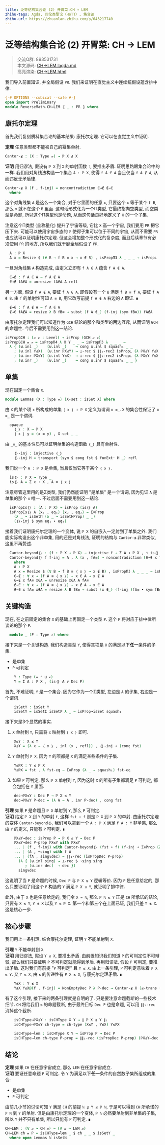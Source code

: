 ```yaml
---
title: 泛等结构集合论 (2) 开胃菜:CH → LEM
zhihu-tags: Agda, 同伦类型论（HoTT）, 集合论
zhihu-url: https://zhuanlan.zhihu.com/p/643217740
---
```


# 泛等结构集合论 (2) 开胃菜: CH → LEM

> 交流Q群: 893531731  
> 本文源码: [CH→LEM.lagda.md](https://github.com/choukh/USST/blob/main/src/ReverseMath/CH→LEM.lagda.md)  
> 高亮渲染: [CH→LEM.html](https://choukh.github.io/USST/ReverseMath.CH→LEM.html)  

我们导入前置知识, 并全局假设 `PR`. 我们来证明在直觉主义中连续统假设蕴含排中律.

```agda
{-# OPTIONS --cubical --safe #-}
open import Preliminary
module ReverseMath.CH→LEM ⦃ _ : PR ⦄ where
```

## 康托尔定理

首先我们复刻质料集合论的基本结果: 康托尔定理. 它可以在直觉主义中证明.

**定理** 任意类型都不能被自己的幂集单射.

```agda
Cantor-≴ : (X : Type 𝓊) → ℙ X ≴ X
```

**证明** 用归谬法, 假设有 `ℙ X` 到 `X` 的单射函数 `f`, 要推出矛盾. 证明思路跟集合论中的一样. 我们用对角线法构造一个集合 `A : ℙ X`, 使得 `f A ∈ A` 当且仅当 `f A ∉ A`, 从而违反无矛盾律.

```agda
Cantor-≴ X (f , f-inj) = noncontradiction ∈→∉ ∉→∈
  where
```

这个对角线集 `A` 是这么一个集合, 对于它里面的任意 `x`, 只要这个 `x` 等于某个 `f B`, 那么 `x` 就不在这个 `B` 里面. 这句话形式化为一个Π类型, 它最终指向空类型, 而空类型是命题, 所以这个Π类型也是命题, 从而这句话良好地定义了 `X` 的一个子集.

注意这个Π类型 (全称量化) 提升了宇宙等级, 它比 `X` 高一个宇宙, 我们要用 `PR` 把它压下来. 可能可以使用宇宙多态的 `ℙ` 使得子集可以位于不同的宇宙, 从而不需要 `PR` 也应该可以证明康托尔定理. 但这会增加整个形式化的复杂度, 而且后续章节有必须使用 `PR` 的地方, 所以我们就干脆全局假设了 `PR`.

```agda
  A : ℙ X
  A x = Resize $ (∀ B → f B ≡ x → x ∉ B) , isPropΠ3 λ _ _ _ → isProp⊥
```

一旦对角线集 `A` 构造完成, 由定义立即有 `f A ∈ A` 蕴含 `f A ∉ A`.

```agda
  ∈→∉ : f A ∈ A → f A ∉ A
  ∈→∉ fA∈A = unresize fA∈A A refl
```

另一方面, 假设 `f A ∉ A`, 要证 `f A ∈ A`. 即假设有一个 `B` 满足 `f B ≡ f A`, 要证 `f A ∉ B`. 由 `f` 的单射性可知 `A ≡ B`, 用它改写前提 `f A ∉ A` 右边的 `A` 即证. ∎

```agda
  ∉→∈ : f A ∉ A → f A ∈ A
  ∉→∈ fA∉A = resize λ B fB≡ → subst (f A ∉_) (f-inj (sym fB≡)) fA∉A
```

由康托尔定理我们可以知道作为 `GCH` 结论的那个和类型的两边互斥, 从而证明 `GCH` 的命题性. 今后不需要用到这一结论.

```agda
isPropGCH : (𝓊 𝓋 : Level) → isProp (GCH 𝓊 𝓋)
isPropGCH 𝓊 𝓋 = isPropΠ4 λ X Y _ _ → isPropΠ3 λ _ _ _ →
  λ { (⊎.inl _)    (⊎.inl _)    → cong ⊎.inl $ squash₁ _ _
    ; (⊎.inl Y≲X)  (⊎.inr ℙX≲Y) → ⊥-rec $ ∥∥₁-rec2 isProp⊥ (λ ℙX≲Y Y≲X → Cantor-≴ _ $ ≲-trans Y≲X ℙX≲Y) Y≲X ℙX≲Y
    ; (⊎.inr ℙX≲Y) (⊎.inl Y≲X)  → ⊥-rec $ ∥∥₁-rec2 isProp⊥ (λ ℙX≲Y Y≲X → Cantor-≴ _ $ ≲-trans Y≲X ℙX≲Y) Y≲X ℙX≲Y
    ; (⊎.inr _)    (⊎.inr _)    → cong ⊎.inr $ squash₁ _ _ }
```

## 单集

现在固定一个集合 `X`.

```agda
module Lemmas (X : Type 𝓊) (X-set : isSet X) where
```

由 `X` 的某个项 `x` 所构成的单集 `｛ x ｝ : ℙ X` 定义为谓词 `x ≡_`. `X` 的集合性保证了 `x ≡_` 是一个谓词.

```agda
  opaque
    ｛_｝ : X → ℙ X
    ｛ x ｝ y = (x ≡ y) , X-set _ _
```

由 `_≡_` 的基本性质可以证明单集的构造函数 `｛_｝` 具有单射性.

```agda
    ｛｝-inj : injective ｛_｝
    ｛｝-inj H = transport (sym $ cong fst $ funExt⁻ H _) refl
```

我们说一个 `A : ℙ X` 是单集, 当且仅当它等于某个 `｛ x ｝`.

```agda
  is｛｝ : ℙ X → Type _
  is｛｝ A = Σ x ∶ X , A ≡ ｛ x ｝
```

注意尽管这里用的是Σ类型, 我们仍然能证明 "是单集" 是一个谓词, 因为见证 `A` 是单集的那个 `x` 唯一. 不过后面不需要用到这一结论.

```agda
  isPropIs｛｝ : (A : ℙ X) → isProp (is｛｝ A)
  isPropIs｛｝ A (x₁ , eq₁) (x₂ , eq₂) = Σ≡Prop
    (λ _ → isSetΠ (λ _ → isSetHProp) _ _)
    (｛｝-inj $ sym eq₁ ∙ eq₂)
```

接着我们证明康托尔定理的一个变体, 说 `ℙ X` 的自嵌入一定射到了单集之外. 我们能实际构造出这个非单集, 用的还是对角线法, 证明的结构与 `Cantor-≴` 非常类似, 这里不再赘述.

```agda
  Cantor-beyond｛｝ : (f : ℙ X → ℙ X) → injective f → Σ A ∶ ℙ X , ¬ is｛｝ (f A)
  Cantor-beyond｛｝ f f-inj = A , λ (x , fA≡) → noncontradiction (∈→∉ x fA≡) (∉→∈ x fA≡)
    where
    A : ℙ X
    A x = Resize $ (∀ B → f B ≡ ｛ x ｝ → x ∉ B) , isPropΠ3 λ _ _ _ → isProp⊥
    ∈→∉ : ∀ x → (f A ≡ ｛ x ｝) → x ∈ A → x ∉ A
    ∈→∉ x fA≡ x∈A = unresize x∈A A fA≡
    ∉→∈ : ∀ x → (f A ≡ ｛ x ｝) → x ∉ A → x ∈ A
    ∉→∈ x fA≡ x∉A = resize λ B fB≡ → subst (x ∉_) (f-inj (fA≡ ∙ sym fB≡)) x∉A
```

## 关键构造

现在, 在之前固定的集合 `X` 的基础上再固定一个类型 `P`. 这个 `P` 将对应于排中律所谈论的那个 `P`.

```agda
  module _ (P : Type 𝓋) where
```

接下来是一个关键构造. 我们构造类型 `Y`, 使得其项是 `X` 的满足以下**任一**条件的子集.

- 是单集
- `P` 可判定

```agda
    Y : Type (𝓊 ⁺ ⊔ 𝓋)
    Y = Σ A ∶ ℙ X , (is｛｝ A ∨ Dec P)
```

首先, 不难证明, `Y` 是一个集合. 因为它作为一个Σ类型, 左边是 `A` 的子集, 右边是一个谓词.

```agda
    isSetY : isSet Y
    isSetY = isSetΣ isSetℙ λ _ → isProp→isSet squash₁
```

接下来是3个显然的事实.

1. `X` 单射到 `Y`, 只需将 `x` 映射到 `｛ x ｝` 即可.

```agda
    X≲Y : X ≲ Y
    X≲Y = (λ x → ｛ x ｝ , inl (x , refl)) , ｛｝-inj ∘ (cong fst)
```

2. `Y` 单射到 `ℙ X`, 因为 `Y` 的项都是 `X` 的满足某些条件的子集.

```agda
    Y≲ℙX : Y ≲ ℙ X
    Y≲ℙX = fst , λ fst-eq → Σ≡Prop (λ _ → squash₁) fst-eq
```

3. 如果 `P` 可判定, 那么 `ℙ X` 单射到 `Y`, 因为这时 `X` 的所有子集都满足 `P` 可判定, 都会包括在 `Y` 里面.

```agda
    dec→ℙX≲Y : Dec P → ℙ X ≲ Y
    dec→ℙX≲Y P-dec = (λ A → A , inr P-dec) , cong fst
```

**引理** 如果 `P` 是命题且 `ℙ X` 单射到 `Y`, 那么 `P` 可判定.  
**证明** 给定 `ℙ X` 到 `Y` 的单射 `f`, 这样 `fst ∘ f` 则是 `ℙ X` 到 `ℙ X` 的单射. 由康托尔定理的变体 `Cantor-beyond｛｝`, 我们可以拿到一个 `A : ℙ X` 满足 `f A : Y` 非单集, 那么由 `Y` 的定义, 只能有 `P` 可判定. ∎

```agda
    ℙX≲Y→dec : isProp P → ℙ X ≲ Y → Dec P
    ℙX≲Y→dec P-prop ℙX≲Y with ℙX≲Y
    ... | (f , f-inj) with Cantor-beyond｛｝ (fst ∘ f) (f-inj ∘ Σ≡Prop (λ _ → squash₁))
    ... | (A , ¬sing) with f A
    ... | (fA , sing∨dec) = ∥∥₁-rec (isPropDec P-prop)
      (λ { (⊎.inl sing) → ⊥-rec $ ¬sing sing
         ; (⊎.inr dec)  → dec })
      sing∨dec
```

这说明了当 `P` 是命题的时候, `Dec P` 与 `ℙ X ≲ Y` 逻辑等价. 因为 `P` 是任意给定的, 那么只要证明了用这个 `P` 构造的 `Y` 满足 `ℙ X ≲ Y`, 就证明了排中律.

此外, 由于 `X` 也是任意给定的, 我们令 `X = ℕ`, 那么 `ℙ ℕ ≲ Y` 正是 `CH` 所承诺的结论, 只要有 `X ≲ Y`, `Y ≴ X` 以及 `Y ≲ ℙ X`. 第一个和第三个在上面已证, 我们只差 `Y ≴ X`. 这是核心一步.

## 核心步骤

我们用上一条引理, 结合康托尔定理, 证明 `Y` 不能单射到 `X`.

**引理** `Y` 不能单射到 `X`.  
**证明** 用归谬法, 假设 `Y ≲ X`, 要推出矛盾. 由前置知识我们知道 `P` 的可判定性不可辩驳, 那么我们只要证明 `P` 不可判定就能得到矛盾. 再用归谬法, 假设 `P` 可判定, 要推出矛盾. 这时我们有前提 "`P` 可判定" 且 `Y ≲ X`. 由上一条引理, `P` 可判定意味着 `ℙ X ≲ Y`. 又 `Y ≲ X`, 由 `≲` 的传递性有 `P X ≲ X`, 与康托尔定理矛盾. ∎

```agda
    Y≴X : Y ≴ X
    Y≴X Y≲X@(f , f-inj) = NonEmptyDec P λ P-dec → Cantor-≴ X (≲-trans (dec→ℙX≲Y P-dec) Y≲X)
```

有了这个引理, 接下来的两条引理就是自明的了. 只是要注意命题截断的一些技术细节. `CH` 将给我们 `≲` 的命题截断, 由于最终目标 `Dec P` 也是命题, 可以用 `∥∥₁-rec` 消掉这个截断.

```agda
    isCHType→ℙX≲Y : isCHType X Y → ∥ ℙ X ≲ Y ∥₁
    isCHType→ℙX≲Y ch-type = ch-type (X≲Y , Y≴X) Y≲ℙX

    isCHType→lem : isCHType X Y → isProp P → Dec P
    isCHType→lem ch-type P-prop = ∥∥₁-rec (isPropDec P-prop) (ℙX≲Y→dec P-prop) (isCHType→ℙX≲Y ch-type)
```

## 结论

**定理** 如果 `CH` 在任意宇宙成立, 那么 `LEM` 在任意宇宙成立.  
**证明** 要证任意命题 `P` 可判定. 令 `Y` 为满足以下**任一**条件的自然数子集所组成的集合:

- 是单集
- `P` 可判定

由前几小节的讨论可知 `Y` 满足 `CH` 的前提 `ℕ ⋨ Y ≲ ℙ ℕ`, 于是可以得到 `CH` 所承诺的 `ℙ ℕ` 到 `Y` 的单射. 但是由康托尔定理的一个变体, `ℙ ℕ` 必然要单射到非单集的子集, 所以 `Y` 并不只有单集, 所以只能有 `P` 可判定. ∎

```agda
CH→LEM : (∀ 𝓊 → CH 𝓊) → (∀ 𝓊 → LEM 𝓊)
CH→LEM ch 𝓊 P = isCHType→lem _ $ ch _ _ $ isSetY _
  where open Lemmas ℕ isSetℕ
```
